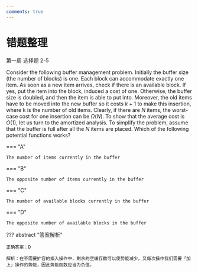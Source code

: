```yaml
---
comments: true
---
```


# 错题整理

第一周 选择题 2-5

Consider the following buffer management problem. Initially the buffer size (the number of blocks) is one. Each block can accommodate exactly one item. As soon as a new item arrives, check if there is an available block. If yes, put the item into the block, induced a cost of one. Otherwise, the buffer size is doubled, and then the item is able to put into. Moreover, the old items have to be moved into the new buffer so it costs $k + 1$ to make this insertion, where k is the number of old items. Clearly, if there are $N$ items, the worst-case cost for one insertion can be $\Omega (N)$.  To show that the average cost is $O(1)$, let us turn to the amortized analysis. To simplify the problem, assume that the buffer is full after all the $N$ items are placed. Which of the following potential functions works?

=== "A"

    The number of items currently in the buffer

=== "B"

    The opposite number of items currently in the buffer

=== "C"

    The number of available blocks currently in the buffer

=== "D"

    The opposite number of available blocks in the buffer

??? abstract "答案解析"

    正确答案：D

    解析：在不需要扩容的插入操作中，剩余的空缓存数可以使势能减少。又每次操作我们需要「加上」操作的势能，因此势能函数应当为负值。